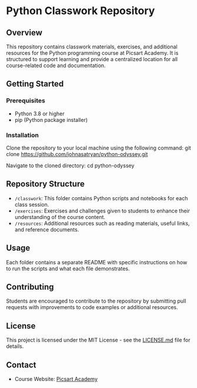 # Python Classwork Repository

## Overview
This repository contains classwork materials, exercises, and additional resources for the Python programming course at Picsart Academy. It is structured to support learning and provide a centralized location for all course-related code and documentation.

## Getting Started

### Prerequisites
- Python 3.8 or higher
- pip (Python package installer)

### Installation
Clone the repository to your local machine using the following command:
git clone https://github.com/johnasatryan/python-odyssey.git

Navigate to the cloned directory:
cd python-odyssey


## Repository Structure
- `/classwork`: This folder contains Python scripts and notebooks for each class session.
- `/exercises`: Exercises and challenges given to students to enhance their understanding of the course content.
- `/resources`: Additional resources such as reading materials, useful links, and reference documents.

## Usage
Each folder contains a separate README with specific instructions on how to run the scripts and what each file demonstrates.

## Contributing
Students are encouraged to contribute to the repository by submitting pull requests with improvements to code examples or additional resources.

## License
This project is licensed under the MIT License - see the [LICENSE.md](LICENSE.md) file for details.

## Contact
- Course Website: [Picsart Academy](https://www.picsartacadmey.am/python/)

